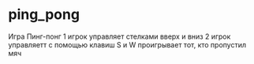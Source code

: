 # ping_pong
Игра Пинг-понг
1 игрок управляет стелками вверх и вниз
2 игрок управляетт с помощью клавиш S и W
проигрывает тот, кто пропустил мяч
